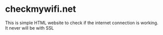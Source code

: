 # checkmywifi.net
This is simple HTML website to check if the internet connection is working. It never will be with SSL
